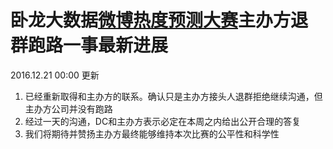 # 卧龙大数据[微博热度预测大赛](http://pkbigdata.com/common/cmpt/%E5%BE%AE%E5%8D%9A%E7%83%AD%E5%BA%A6%E9%A2%84%E6%B5%8B_%E7%AB%9E%E8%B5%9B%E4%BF%A1%E6%81%AF.html)主办方退群跑路一事最新进展

2016.12.21 00:00 更新

1. 已经重新取得和主办方的联系。确认只是主办方接头人退群拒绝继续沟通，但主办方公司并没有跑路
2. 经过一天的沟通，DC和主办方表示必定在本周之内给出公开合理的答复
3. 我们将期待并赞扬主办方最终能够维持本次比赛的公平性和科学性

